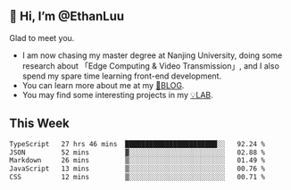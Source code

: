 ## 👋 Hi, I’m @EthanLuu

Glad to meet you.

- I am now chasing my master degree at Nanjing University, doing some research about 「Edge Computing & Video Transmission」, and I also spend my spare time learning front-end development.
- You can learn more about me at my [📝BLOG](https://blog.ethanloo.cn).
- You may find some interesting projects in my [💡LAB](https://lab.ethanloo.cn).

## This Week
<!--START_SECTION:waka-->

```txt
TypeScript   27 hrs 46 mins  ███████████████████████░░   92.24 %
JSON         52 mins         ▓░░░░░░░░░░░░░░░░░░░░░░░░   02.88 %
Markdown     26 mins         ▒░░░░░░░░░░░░░░░░░░░░░░░░   01.49 %
JavaScript   13 mins         ▒░░░░░░░░░░░░░░░░░░░░░░░░   00.76 %
CSS          12 mins         ▒░░░░░░░░░░░░░░░░░░░░░░░░   00.71 %
```

<!--END_SECTION:waka-->
